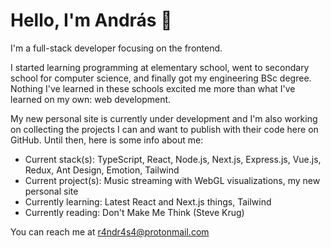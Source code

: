 # Hello, I'm András 👋

I'm a full-stack developer focusing on the frontend.

I started learning programming at elementary school, went to secondary school for computer science, and finally got my engineering BSc degree. Nothing I've learned in these schools excited me more than what I've learned on my own: web development.

My new personal site is currently under development and I'm also working on collecting the projects I can and want to publish with their code here on GitHub. Until then, here is some info about me:
- Current stack(s): TypeScript, React, Node.js, Next.js, Express.js, Vue.js, Redux, Ant Design, Emotion, Tailwind
- Current project(s): Music streaming with WebGL visualizations, my new personal site
- Currently learning: Latest React and Next.js things, Tailwind
- Currently reading: Don't Make Me Think (Steve Krug)

You can reach me at r4ndr4s4@protonmail.com

<!--
**r4ndr4s4/r4ndr4s4** is a ✨ _special_ ✨ repository because its `README.md` (this file) appears on your GitHub profile.

Here are some ideas to get you started:

- 🔭 I’m currently working on ...
- 🌱 I’m currently learning ...
- 👯 I’m looking to collaborate on ...
- 🤔 I’m looking for help with ...
- 💬 Ask me about ...
- 📫 How to reach me: ...
- 😄 Pronouns: ...
- ⚡ Fun fact: ...
-->
